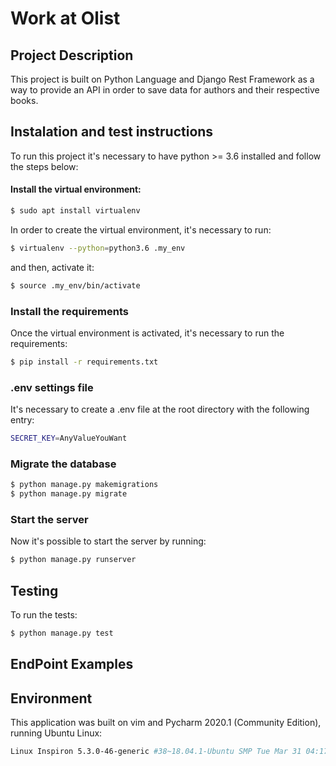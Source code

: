# Work at Olist

## Project Description

This project is built on Python Language and Django Rest Framework as a way to provide an API in order to save data for authors and their respective books.

## Instalation and test instructions

To run this project it's necessary to have python >= 3.6 installed and follow the steps below:

#### Install the virtual environment:
```sh
$ sudo apt install virtualenv
```

In order to create the virtual environment, it's necessary to run:

```sh
$ virtualenv --python=python3.6 .my_env
```

and then, activate it:

```sh
$ source .my_env/bin/activate
```

### Install the requirements

Once the virtual environment is activated, it's necessary to run the requirements:

```sh
$ pip install -r requirements.txt
```

### .env settings file

It's necessary to create a .env file at the root directory with the following entry:
```sh
SECRET_KEY=AnyValueYouWant
```

### Migrate the database

```sh
$ python manage.py makemigrations
$ python manage.py migrate
```

### Start the server

Now it's possible to start the server by running:

```sh
$ python manage.py runserver
```

## Testing

To run the tests:

```sh
$ python manage.py test
```

## EndPoint Examples


## Environment

This application was built on vim and Pycharm 2020.1 (Community Edition), running Ubuntu Linux:
```sh
Linux Inspiron 5.3.0-46-generic #38~18.04.1-Ubuntu SMP Tue Mar 31 04:17:56 UTC 2020 x86_64 x86_64 x86_64 GNU/Linux
```






